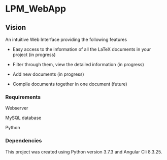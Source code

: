 # LPM_WebApp

## Vision

An intuitive Web Interface providing the following features 

- Easy access to the information of all the LaTeX documents in your project (in progress)

- Filter through them, view the detailed information (in progress)

- Add new documents (in progress)

- Compile documents together in one document (future)


### Requirements
Webserver

MySQL database

Python

### Dependencies
This project was created using Python version 3.7.3 and Angular Cli 8.3.25.
